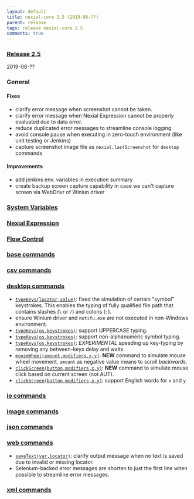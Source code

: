 ```yaml
---
layout: default
title: nexial-core 2.5 (2019-08-??)
parent: release
tags: release nexial-core 2.5
comments: true
---
```


### <a href="https://github.com/nexiality/nexial-core/releases/tag/nexial-core-v2.4_???" class="external-link" target="_nexial_link">Release 2.5</a>
2019-08-??


### General
#### Fixes
- clarify error message when screenshot cannot be taken.
- clarify error message when Nexial Expression cannot be properly evaluated due to data error.
- reduce duplicated error messages to streamline console logging.
- avoid console pause when executing in zero-touch environment (like unit testing or Jenkins)
- capture screenshot image file as `nexial.lastScreenshot` for `desktop` commands

#### Improvements
- add jenkins env. variables in execution summary
- create backup screen capture capability in case we can't capture screen via WebDrivr of Winiun driver


### [System Variables](../systemvars/)


### [Nexial Expression](../expressions)


### [Flow Control](../flowcontrols)


### [base commands](../commands/base)


### [csv commands](../commands/csv)


### [desktop commands](../commands/desktop)
- [`typeKeys(locator,value)`](../commands/desktop/typeKeys(os,keystrokes)): fixed the simulation of certain "symbol" 
  keystrokes. This enables the typing of fully qualified file path that contains slashes (`\` or `/`) and colons (`:`).
- ensure Winium driver and `notifu.exe` are not executed in non-Windows environment.
- [`typeKeys(os,keystrokes)`](../commands/desktop/typeKeys(os,keystrokes)): support UPPERCASE typing.
- [`typeKeys(os,keystrokes)`](../commands/desktop/typeKeys(os,keystrokes)): support non-alphanumeric symbol typing.
- [`typeKeys(os,keystrokes)`](../commands/desktop/typeKeys(os,keystrokes)): _EXPERIMENTAL_ speeding up key-typing by
  removing any between-keys delay and waits.
- [`mouseWheel(amount,modifiers,x,y)`](../commands/desktop/mouseWheel(amount,modifiers,x,y)): **NEW** command to 
  simulate mouse wheel movement. `amount` as negative value means to scroll _backwards_.
- [`clickScreen(button,modifiers,x,y)`](../commands/desktop/clickScreen(button,modifiers,x,y)): **NEW** command to
  simulate mouse click based on current screen (not AUT).
- [`clickScreen(button,modifiers,x,y)`](../commands/desktop/clickScreen(button,modifiers,x,y)): support English words for `x` and `y`

  

### [io commands](../commands/io)


### [image commands](../commands/image)


### [json commands](../commands/json)


### [web commands](../commands/web)
- [`saveText(var,locator)`](../commands/web/saveText(var,locator)): clarify output message when no text is saved due 
  to invalid or missing locator.
- Selenium-backed error messages are shorten to just the first line when possible to streamline error messages.



### [xml commands](../commands/xml)
